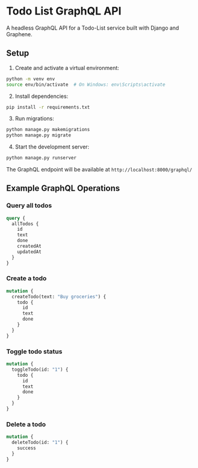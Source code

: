 # Todo List GraphQL API

A headless GraphQL API for a Todo-List service built with Django and Graphene.

## Setup

1. Create and activate a virtual environment:
```bash
python -m venv env
source env/bin/activate  # On Windows: env\Scripts\activate
```

2. Install dependencies:
```bash
pip install -r requirements.txt
```

3. Run migrations:
```bash
python manage.py makemigrations
python manage.py migrate
```

4. Start the development server:
```bash
python manage.py runserver
```

The GraphQL endpoint will be available at `http://localhost:8000/graphql/`

## Example GraphQL Operations

### Query all todos
```graphql
query {
  allTodos {
    id
    text
    done
    createdAt
    updatedAt
  }
}
```

### Create a todo
```graphql
mutation {
  createTodo(text: "Buy groceries") {
    todo {
      id
      text
      done
    }
  }
}
```

### Toggle todo status
```graphql
mutation {
  toggleTodo(id: "1") {
    todo {
      id
      text
      done
    }
  }
}
```

### Delete a todo
```graphql
mutation {
  deleteTodo(id: "1") {
    success
  }
}
```

